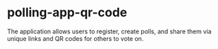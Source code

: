 # polling-app-qr-code
The application allows users to register, create polls, and share them via unique links and QR codes for others to vote on.
